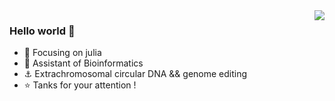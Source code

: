 <img align="right" src="https://github-readme-stats.vercel.app/api?username=panxiaoguang&show_icons=true&icon_color=CE1D2D&text_color=718096&bg_color=ffffff&hide_title=true" />

### Hello world 👋

- :orange_book: Focusing on julia
- :hammer: Assistant of Bioinformatics
- :anchor: Extrachromosomal circular DNA && genome editing
- :star: Tanks for your attention !
